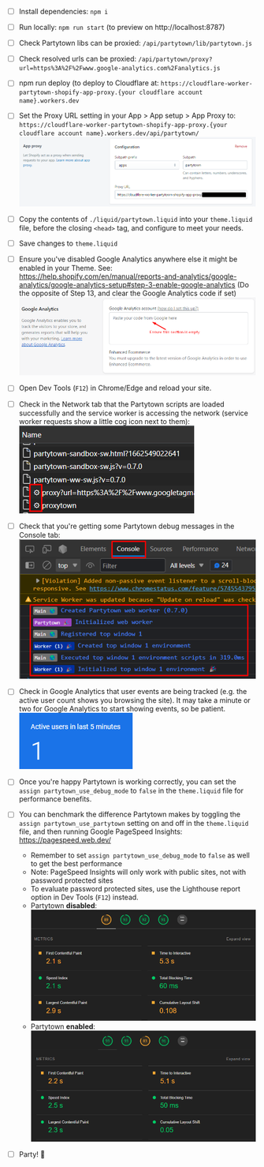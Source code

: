 - [ ] Install dependencies: `npm i`
- [ ] Run locally: `npm run start` (to preview on http://localhost:8787)
- [ ] Check Partytown libs can be proxied: `/api/partytown/lib/partytown.js`
- [ ] Check resolved urls can be proxied: `/api/partytown/proxy?url=https%3A%2F%2Fwww.google-analytics.com%2Fanalytics.js`
- [ ] npm run deploy (to deploy to Cloudflare at: `https://cloudflare-worker-partytown-shopify-app-proxy.{your cloudflare account name}.workers.dev`
- [ ] Set the Proxy URL setting in your App > App setup > App Proxy to: `https://cloudflare-worker-partytown-shopify-app-proxy.{your cloudflare account name}.workers.dev/api/partytown/`
![App proxy setup screenshot](/assets/app-proxy-setup.png)
- [ ] Copy the contents of `./liquid/partytown.liquid` into your `theme.liquid` file, before the closing `<head>` tag, and configure to meet your needs.
- [ ] Save changes to `theme.liquid`
- [ ] Ensure you've disabled Google Analytics anywhere else it might be enabled in your Theme.  See: https://help.shopify.com/en/manual/reports-and-analytics/google-analytics/google-analytics-setup#step-3-enable-google-analytics (Do the opposite of Step 13, and clear the Google Analytics code if set)
![Google analytics setup screenshot](/assets/google-analytics-setup.png)
- [ ] Open Dev Tools (`F12`) in Chrome/Edge and reload your site.  
- [ ] Check in the Network tab that the Partytown scripts are loaded successfully and the service worker is accessing the network (service worker requests show a little cog icon next to them):
![Network tab output screenshot](/assets/network-debug.png)
- [ ] Check that you're getting some Partytown debug messages in the Console tab:
![Console tab output screenshot](/assets/console-debug-output.png)
- [ ] Check in Google Analytics that user events are being tracked (e.g. the active user count shows you browsing the site).  It may take a minute or two for Google Analytics to start showing events, so be patient.
![Google analytics screenshot](/assets/google-analytics-output.png)
- [ ] Once you're happy Partytown is working correctly, you can set the `assign partytown_use_debug_mode` to `false` in the `theme.liquid` file for performance benefits.
- [ ] You can benchmark the difference Partytown makes by toggling the `assign partytown_use_partytown` setting on and off in the `theme.liquid` file, and then running Google PageSpeed Insights: https://pagespeed.web.dev/ 
  - Remember to set `assign partytown_use_debug_mode` to `false` as well to get the best performance
  - Note: PageSpeed Insights will only work with public sites, not with password protected sites
  - To evaluate password protected sites, use the Lighthouse report option in Dev Tools (`F12`) instead.
  - Partytown **disabled**:
    ![Lighthouse score screenshot - Partytown disabled](/assets/lighthouse-score-partytown-disabled.png)
  - Partytown **enabled**:
    ![Lighthouse score screenshot - Partytown enabled](/assets/lighthouse-score-partytown-enabled.png)

- [ ] Party! 🎉